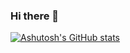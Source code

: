 ### Hi there 👋
[![Ashutosh's GitHub stats](https://github-readme-stats.vercel.app/api?username=ASHUdev05&count_private=true&show_icons=true)](https://github.com/ASHUdev05/README.md)


<!--
**ASHUdev05/ASHUdev05** is a ✨ _special_ ✨ repository because its `README.md` (this file) appears on your GitHub profile.

Here are some ideas to get you started:

- 🔭 I’m currently working on ...
- 🌱 I’m currently learning ...
- 👯 I’m looking to collaborate on ...
- 🤔 I’m looking for help with ...
- 💬 Ask me about ...
- 📫 How to reach me: ...
- 😄 Pronouns: ...
- ⚡ Fun fact: ...
-->
